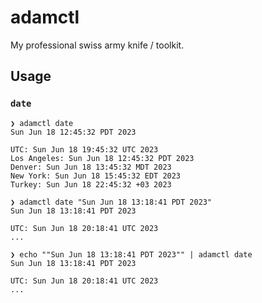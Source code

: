 # adamctl

My professional swiss army knife / toolkit.

## Usage

### `date`

```
❯ adamctl date
Sun Jun 18 12:45:32 PDT 2023

UTC: Sun Jun 18 19:45:32 UTC 2023
Los Angeles: Sun Jun 18 12:45:32 PDT 2023
Denver: Sun Jun 18 13:45:32 MDT 2023
New York: Sun Jun 18 15:45:32 EDT 2023
Turkey: Sun Jun 18 22:45:32 +03 2023
```

```
❯ adamctl date "Sun Jun 18 13:18:41 PDT 2023"
Sun Jun 18 13:18:41 PDT 2023

UTC: Sun Jun 18 20:18:41 UTC 2023
...
```

```
❯ echo ""Sun Jun 18 13:18:41 PDT 2023"" | adamctl date
Sun Jun 18 13:18:41 PDT 2023

UTC: Sun Jun 18 20:18:41 UTC 2023
...
```